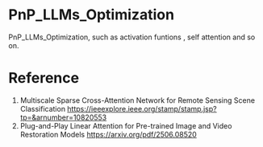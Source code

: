 # PnP_LLMs_Optimization
PnP_LLMs_Optimization, such as activation funtions , self attention and so on.



# Reference
1. Multiscale Sparse Cross-Attention Network for Remote Sensing Scene Classification
    https://ieeexplore.ieee.org/stamp/stamp.jsp?tp=&arnumber=10820553
2. Plug-and-Play Linear Attention for Pre-trained Image and Video Restoration Models
    https://arxiv.org/pdf/2506.08520